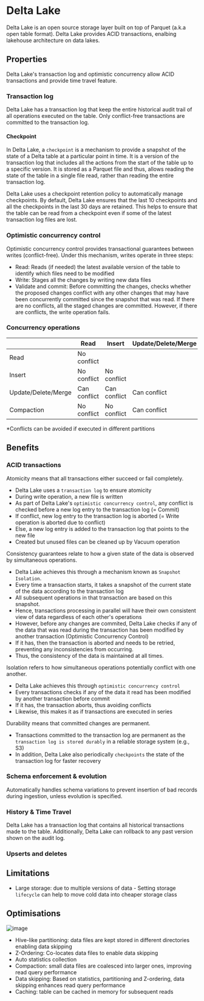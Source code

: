# Delta Lake
Delta Lake is an open source storage layer built on top of Parquet (a.k.a open table format).
Delta Lake provides ACID transactions, enalbing lakehouse architecture on data lakes.

## Properties
Delta Lake's transaction log and optimistic concurrency allow ACID transactions and provide time travel feature.
### Transaction log
Delta Lake has a transaction log that keep the entire historical audit trail of all operations executed on the table.
Only conflict-free transactions are committed to the transaction log.
#### Checkpoint
In Delta Lake, a `checkpoint` is a mechanism to provide a snapshot of the state of a Delta table at a particular point in time. It is a version of the transaction log that includes all the actions from the start of the table up to a specific version. It is stored as a Parquet file and thus, allows reading the state of the table in a single file read, rather than reading the entire transaction log.

Delta Lake uses a checkpoint retention policy to automatically manage checkpoints. By default, Delta Lake ensures that the last 10 checkpoints and all the checkpoints in the last 30 days are retained. This helps to ensure that the table can be read from a checkpoint even if some of the latest transaction log files are lost.

### Optimistic concurrency control
Optimistic concurrency control provides transactional guarantees between writes (conflict-free). Under this mechanism, writes operate in three steps:
- Read: Reads (if needed) the latest available version of the table to identify which files need to be modified
- Write: Stages all the changes by writing new data files
- Validate and commit: Before committing the changes, checks whether the proposed changes conflict with any other changes that may have been concurrently committed since the snapshot that was read. If there are no conflicts, all the staged changes are committed. However, if there are conflicts, the write operation fails.

### Concurrency operations

|                     | Read         | Insert       | Update/Delete/Merge | Compaction   |
|---------------------|--------------|--------------|---------------------|--------------|
| Read                | No conflict  |              |                     |              |
| Insert              | No conflict  | No conflict  |                     |              |
| Update/Delete/Merge | Can conflict | Can conflict | Can conflict        |              |
| Compaction          | No conflict  | No conflict  | Can conflict        | Can conflict |

*Conflicts can be avoided if executed in different partitions

## Benefits
### ACID transactions
Atomicity means that all transactions either succeed or fail completely.
- Delta Lake uses a `transaction log` to ensure atomicity
- During write operation, a new file is written
- As part of Delta Lake's `optimistic concurrency control`, any conflict is checked before a new log entry to the transaction log (= Commit)
- If conflict, new log entry to the transaction log is aborted (= Write operation is aborted due to conflict)
- Else, a new log entry is added to the transaction log that points to the new file
- Created but unused files can be cleaned up by Vacuum operation

Consistency guarantees relate to how a given state of the data is observed by simultaneous operations.
- Delta Lake achieves this through a mechanism known as `Snapshot Isolation`.
- Every time a transaction starts, it takes a snapshot of the current state of the data according to the transaction log
- All subsequent operations in that transaction are based on this snapshot.
- Hence, transactions processing in parallel will have their own consistent view of data regardless of each other's operations
- However, before any changes are commited, Delta Lake checks if any of the data that was read 
during the transaction has been modified by another transaction (Optimistic Concurrency Control)
- If it has, then the transaction is aborted and needs to be retried, preventing any inconsistencies from occurring. 
- Thus, the consistency of the data is maintained at all times.

Isolation refers to how simultaneous operations potentially conflict with one another.
- Delta Lake achieves this through `optimistic concurrency control`
- Every transactions checks if any of the data it read has been modified by another transaction before commit
- If it has, the transaction aborts, thus avoiding conflicts
- Likewise, this makes it as if transactions are executed in series

Durability means that committed changes are permanent.
- Transactions committed to the transaction log are permanent as the `transaction log is stored durably` in a reliable storage system (e.g., S3)
- In addition, Delta Lake also periodically `checkpoints` the state of the transaction log for faster recovery

### Schema enforcement & evolution
Automatically handles schema variations to prevent insertion of bad records during ingestion, unless evolution is specified.

### History & Time Travel
Delta Lake has a transaction log that contains all historical transactions made to the table. Additionally, Delta Lake can rollback to any 
past version shown on the audit log.

### Upserts and deletes

## Limitations
- Large storage: due to multiple versions of data - Setting storage `lifecycle` can help to move cold data into cheaper storage class

## Optimisations
![image](https://github.com/TravisH0301/learning/assets/46085656/dfe1f42f-ac9a-4245-be05-feda754e4ab2)

- Hive-like partitioning: data files are kept stored in different directories enabling data skipping
- Z-Ordering: Co-locates data files to enable data skipping
- Auto statistics collection
- Compaction: small data files are coalesced into larger ones, improving read query performance
- Data skipping: Based on statistics, partitioning and Z-ordering, data skipping enhances read query performance
- Caching: table can be cached in memory for subsequent reads

